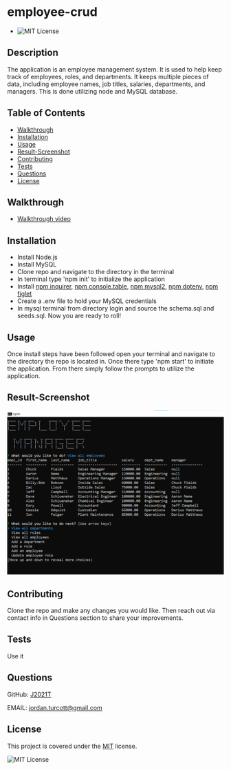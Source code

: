 
  # employee-crud
  * ![MIT License](https://img.shields.io/badge/license-MIT-blue)

  ## Description
  The application is an employee management system.  It is used to help keep track of employees, roles, and departments.  It keeps multiple pieces of data, including employee names, job titles, salaries, departments, and managers.  This is done utilizing node and MySQL database.

  ## Table of Contents
  * [Walkthrough](#walkthrough)
  * [Installation](#installation)
  * [Usage](#usage)
  * [Result-Screenshot](#result-screenshot)
  * [Contributing](#contributing)
  * [Tests](#tests)
  * [Questions](#questions)
  * [License](#license)

  
  ## Walkthrough
  * [Walkthrough video](https://drive.google.com/file/d/1ccAaaWC61-Nc2SkYWmrdF07o4EwwGdwT/view)
  
  ## Installation
  *  Install Node.js
  *  Install MySQL
  *  Clone repo and navigate to the directory in the terminal
  *  In terminal type 'npm init' to initialize the application
  *  Install [npm inquirer](https://www.npmjs.com/package/inquirer), [npm console.table](https://www.npmjs.com/package/console.table), [npm mysql2](https://www.npmjs.com/package/mysql2), [npm dotenv](https://www.npmjs.com/package/dotenv), [npm figlet](https://www.npmjs.com/package/figlet)
  *  Create a .env file to hold your MySQL credentials
  *  In mysql terminal from directory login and source the schema.sql and seeds.sql.  Now you are ready to roll!
  
  
  ## Usage
  Once install steps have been followed open your terminal and navigate to the directory the repo is located in.  Once there type 'npm start' to initiate the application. From there simply follow the prompts to utilize the application.
  
  
  ## Result-Screenshot
  
  ![Alt-text](assets/images/app-screenshot.png "Screenshot of the application")
  
  
  ## Contributing
  Clone the repo and make any changes you would like.  Then reach out via contact info in Questions section to share your improvements.
  
  
  ## Tests
  Use it
  
  
  ## Questions
  GitHub: [J2021T](https://github.com/J2021T)

  EMAIL: [jordan.turcott@gmail.com](mailto:jordan.turcott@gmail.com)
  
  
  ## License
  This project is covered under the [MIT](../assets/license-files/MIT.txt) license.

 ![MIT License](https://img.shields.io/badge/license-MIT-blue)
  
  
